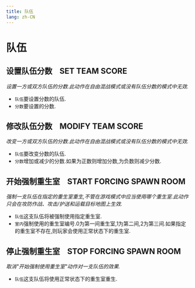 ```yaml
---
title: 队伍
lang: zh-CN
---
```


# 队伍



## 设置队伍分数    SET TEAM SCORE

_设置一方或双方队伍的分数.此动作在自由混战模式或没有队伍分数的模式中无效._

- `队伍`要设置分数的队伍.
- `分数`要设置的分数.



## 修改队伍分数    MODIFY TEAM SCORE

_改变一方或双方队伍的分数.此动作在自由混战模式或没有队伍分数的模式中无效._

- `队伍`要改变分数的队伍.
- `分数`增加或减少的分数.如果为正数则增加分数,为负数则减少分数.



## 开始强制重生室    START FORCING SPAWN ROOM

_强制一支队伍在指定的重生室重生,不管在游戏模式中应当使用哪个重生室.此动作只会在攻防作战、攻击/护送和运载目标地图上生效._

- `队伍`这支队伍将被强制使用指定重生室.
- `室内`强制使用的重生室编号.0为第一间重生室,1为第二间,2为第三间.如果指定的重生室不存在,则玩家会使用正常状态下的重生室.



## 停止强制重生室    STOP FORCING SPAWN ROOM

_取消"开始强制使用重生室"动作对一支队伍的效果._

- `队伍`这支队伍将使用正常状态下的重生室重生.
